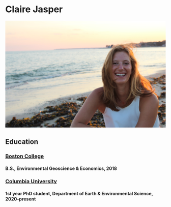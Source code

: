 # Claire Jasper
![me](IMG_2331.jpeg)
## Education 

### [ Boston College](https://www.bc.edu/) 
#### B.S., Environmental Geoscience & Economics, 2018 
### [Columbia University](https://www.columbia.edu/) 
#### 1st year PhD student, Department of Earth & Environmental Science, 2020-present
